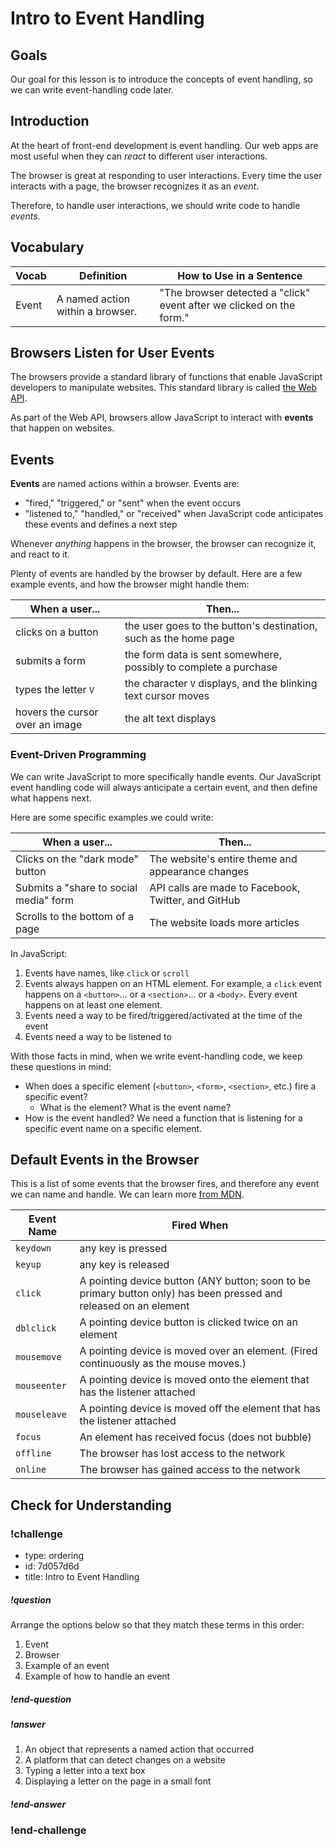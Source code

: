 # Intro to Event Handling

## Goals

Our goal for this lesson is to introduce the concepts of event handling, so we can write event-handling code later.

## Introduction

At the heart of front-end development is event handling. Our web apps are most useful when they can _react_ to different user interactions.

The browser is great at responding to user interactions. Every time the user interacts with a page, the browser recognizes it as an _event_.

Therefore, to handle user interactions, we should write code to handle _events_.

## Vocabulary

| Vocab | Definition                       | How to Use in a Sentence                                             |
| ----- | -------------------------------- | -------------------------------------------------------------------- |
| Event | A named action within a browser. | "The browser detected a "click" event after we clicked on the form." |

## Browsers Listen for User Events

The browsers provide a standard library of functions that enable JavaScript developers to manipulate websites. This standard library is called [the Web API](https://developer.mozilla.org/en-US/docs/Web/Reference/API).

As part of the Web API, browsers allow JavaScript to interact with **events** that happen on websites.

## Events

**Events** are named actions within a browser. Events are:

- "fired," "triggered," or "sent" when the event occurs
- "listened to," "handled," or "received" when JavaScript code anticipates these events and defines a next step

Whenever _anything_ happens in the browser, the browser can recognize it, and react to it.

Plenty of events are handled by the browser by default. Here are a few example events, and how the browser might handle them:

| When a user...                  | Then...                                                          |
| ------------------------------- | ---------------------------------------------------------------- |
| clicks on a button              | the user goes to the button's destination, such as the home page |
| submits a form                  | the form data is sent somewhere, possibly to complete a purchase |
| types the letter `V`            | the character `V` displays, and the blinking text cursor moves   |
| hovers the cursor over an image | the alt text displays                                            |

### Event-Driven Programming

We can write JavaScript to more specifically handle events. Our JavaScript event handling code will always anticipate a certain event, and then define what happens next.

Here are some specific examples we could write:

| When a user...                         | Then...                                             |
| -------------------------------------- | --------------------------------------------------- |
| Clicks on the "dark mode" button       | The website's entire theme and appearance changes   |
| Submits a "share to social media" form | API calls are made to Facebook, Twitter, and GitHub |
| Scrolls to the bottom of a page        | The website loads more articles                     |

In JavaScript:

1. Events have names, like `click` or `scroll`
1. Events always happen on an HTML element. For example, a `click` event happens on a `<button>`... or a `<section>`... or a `<body>`. Every event happens on at least one element.
1. Events need a way to be fired/triggered/activated at the time of the event
1. Events need a way to be listened to

With those facts in mind, when we write event-handling code, we keep these questions in mind:

- When does a specific element (`<button>`, `<form>`, `<section>`, etc.) fire a specific event?
  - What is the element? What is the event name?
- How is the event handled? We need a function that is listening for a specific event name on a specific element.

## Default Events in the Browser

This is a list of some events that the browser fires, and therefore any event we can name and handle. We can learn more [from MDN](https://developer.mozilla.org/en-US/docs/Web/Events).

| Event Name   | Fired When                                                                                                        |
| ------------ | ----------------------------------------------------------------------------------------------------------------- |
| `keydown`    | any key is pressed                                                                                                |
| `keyup`      | any key is released                                                                                               |
| `click`      | A pointing device button (ANY button; soon to be primary button only) has been pressed and released on an element |
| `dblclick`   | A pointing device button is clicked twice on an element                                                           |
| `mousemove`  | A pointing device is moved over an element. (Fired continuously as the mouse moves.)                              |
| `mouseenter` | A pointing device is moved onto the element that has the listener attached                                        |
| `mouseleave` | A pointing device is moved off the element that has the listener attached                                         |
| `focus`      | An element has received focus (does not bubble)                                                                   |
| `offline`    | The browser has lost access to the network                                                                        |
| `online`     | The browser has gained access to the network                                                                      |

## Check for Understanding

<!-- Question 1 -->
<!-- prettier-ignore-start -->
### !challenge
* type: ordering
* id: 7d057d6d
* title: Intro to Event Handling
##### !question

Arrange the options below so that they match these terms in this order:

1. Event
1. Browser
1. Example of an event
1. Example of how to handle an event

##### !end-question
##### !answer

1. An object that represents a named action that occurred
1. A platform that can detect changes on a website
1. Typing a letter into a text box
1. Displaying a letter on the page in a small font

##### !end-answer
### !end-challenge
<!-- prettier-ignore-end -->
